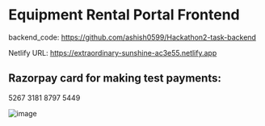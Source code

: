 # Equipment Rental Portal Frontend

backend_code: https://github.com/ashish0599/Hackathon2-task-backend

Netlify URL: https://extraordinary-sunshine-ac3e55.netlify.app




## Razorpay card for making test payments:
5267 3181 8797 5449

![image](https://user-images.githubusercontent.com/37235986/143156054-38d33198-4261-4dcc-b936-b144aea3119d.png)

